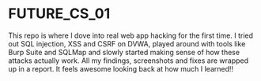 # FUTURE_CS_01

This repo is where I dove into real web app hacking for the first time. I tried out SQL injection, XSS and CSRF on DVWA, played around with tools like Burp Suite and SQLMap and slowly started making sense of how these attacks actually work. All my findings, screenshots and fixes are wrapped up in a report. It feels awesome looking back at how much I learned!!
